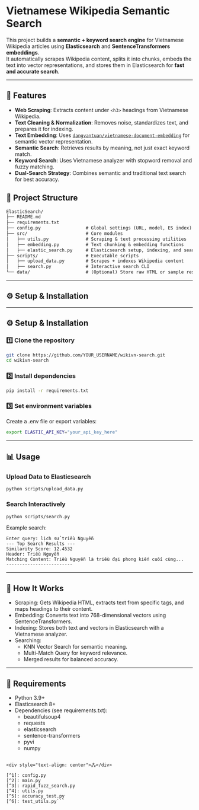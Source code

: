 # Vietnamese Wikipedia Semantic Search

This project builds a **semantic + keyword search engine** for Vietnamese Wikipedia articles using **Elasticsearch** and **SentenceTransformers embeddings**.  
It automatically scrapes Wikipedia content, splits it into chunks, embeds the text into vector representations, and stores them in Elasticsearch for **fast and accurate search**.

---

## 🚀 Features
- **Web Scraping**: Extracts content under `<h3>` headings from Vietnamese Wikipedia.
- **Text Cleaning & Normalization**: Removes noise, standardizes text, and prepares it for indexing.
- **Text Embedding**: Uses [`dangvantuan/vietnamese-document-embedding`](https://huggingface.co/dangvantuan/vietnamese-document-embedding) for semantic vector representation.
- **Semantic Search**: Retrieves results by meaning, not just exact keyword match.
- **Keyword Search**: Uses Vietnamese analyzer with stopword removal and fuzzy matching.
- **Dual-Search Strategy**: Combines semantic and traditional text search for best accuracy.

## 📂 Project Structure
```markdown
ElasticSearch/
├── README.md
├── requirements.txt
├── config.py                 # Global settings (URL, model, ES index)
├── src/                      # Core modules
│   ├── utils.py              # Scraping & text processing utilities
│   ├── embedding.py          # Text chunking & embedding functions
│   ├── elastic_search.py     # Elasticsearch setup, indexing, and search
├── scripts/                  # Executable scripts
│   ├── upload_data.py        # Scrapes + indexes Wikipedia content
│   ├── search.py             # Interactive search CLI
└── data/                     # (Optional) Store raw HTML or sample results
```


***

## ⚙️ Setup \& Installation


***

## ⚙️ Setup \& Installation

### 1️⃣ Clone the repository

```bash
git clone https://github.com/YOUR_USERNAME/wikivn-search.git
cd wikivn-search
```


### 2️⃣ Install dependencies

```bash
pip install -r requirements.txt
```


### 3️⃣ Set environment variables

Create a .env file or export variables:

```bash
export ELASTIC_API_KEY="your_api_key_here"
```


***

## 📊 Usage

### Upload Data to Elasticsearch

```bash
python scripts/upload_data.py
```


### Search Interactively

```bash
python scripts/search.py
```

Example search:

```text
Enter query: lịch sử triều Nguyễn
--- Top Search Results ---
Similarity Score: 12.4532
Header: Triều Nguyễn
Matching Content: Triều Nguyễn là triều đại phong kiến cuối cùng...
-------------------------
```


***

## 🧠 How It Works

- Scraping: Gets Wikipedia HTML, extracts text from specific tags, and maps headings to their content.
- Embedding: Converts text into 768-dimensional vectors using SentenceTransformers.
- Indexing: Stores both text and vectors in Elasticsearch with a Vietnamese analyzer.
- Searching:
    - KNN Vector Search for semantic meaning.
    - Multi-Match Query for keyword relevance.
    - Merged results for balanced accuracy.

***

## 📌 Requirements

- Python 3.9+
- Elasticsearch 8+
- Dependencies (see requirements.txt):
    - beautifulsoup4
    - requests
    - elasticsearch
    - sentence-transformers
    - pyvi
    - numpy

```

<div style="text-align: center">⁂</div>

[^1]: config.py
[^2]: main.py
[^3]: rapid_fuzz_search.py
[^4]: utils.py
[^5]: accuracy_test.py
[^6]: test_utils.py```

